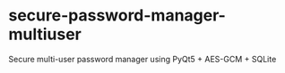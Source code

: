 # secure-password-manager-multiuser
Secure multi-user password manager using PyQt5 + AES-GCM + SQLite
